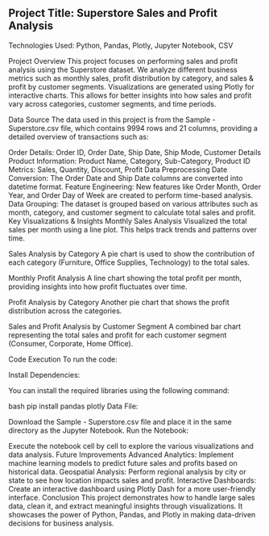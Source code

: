 ## Project Title: Superstore Sales and Profit Analysis
Technologies Used: Python, Pandas, Plotly, Jupyter Notebook, CSV

Project Overview
This project focuses on performing sales and profit analysis using the Superstore dataset. We analyze different business metrics such as monthly sales, profit distribution by category, and sales & profit by customer segments. Visualizations are generated using Plotly for interactive charts. This allows for better insights into how sales and profit vary across categories, customer segments, and time periods.

Data Source
The data used in this project is from the Sample - Superstore.csv file, which contains 9994 rows and 21 columns, providing a detailed overview of transactions such as:

Order Details: Order ID, Order Date, Ship Date, Ship Mode, Customer Details
Product Information: Product Name, Category, Sub-Category, Product ID
Metrics: Sales, Quantity, Discount, Profit
Data Preprocessing
Date Conversion: The Order Date and Ship Date columns are converted into datetime format.
Feature Engineering: New features like Order Month, Order Year, and Order Day of Week are created to perform time-based analysis.
Data Grouping: The dataset is grouped based on various attributes such as month, category, and customer segment to calculate total sales and profit.
Key Visualizations & Insights
Monthly Sales Analysis
Visualized the total sales per month using a line plot. This helps track trends and patterns over time.

Sales Analysis by Category
A pie chart is used to show the contribution of each category (Furniture, Office Supplies, Technology) to the total sales.

Monthly Profit Analysis
A line chart showing the total profit per month, providing insights into how profit fluctuates over time.

Profit Analysis by Category
Another pie chart that shows the profit distribution across the categories.

Sales and Profit Analysis by Customer Segment
A combined bar chart representing the total sales and profit for each customer segment (Consumer, Corporate, Home Office).

Code Execution
To run the code:

Install Dependencies:

You can install the required libraries using the following command:

bash
pip install pandas plotly
Data File:

Download the Sample - Superstore.csv file and place it in the same directory as the Jupyter Notebook.
Run the Notebook:

Execute the notebook cell by cell to explore the various visualizations and data analysis.
Future Improvements
Advanced Analytics: Implement machine learning models to predict future sales and profits based on historical data.
Geospatial Analysis: Perform regional analysis by city or state to see how location impacts sales and profit.
Interactive Dashboards: Create an interactive dashboard using Plotly Dash for a more user-friendly interface.
Conclusion
This project demonstrates how to handle large sales data, clean it, and extract meaningful insights through visualizations. It showcases the power of Python, Pandas, and Plotly in making data-driven decisions for business analysis.
